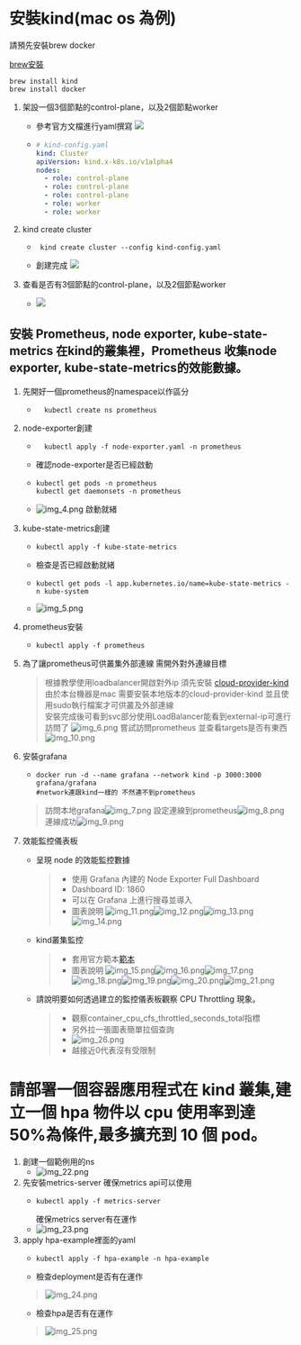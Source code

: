 # 安裝kind(mac os 為例)
請預先安裝brew docker

[brew安裝](https://brew.sh)
```shell
brew install kind
brew install docker
```

1. 架設一個3個節點的control-plane，以及2個節點worker
   - 參考官方文檔進行yaml撰寫
     ![](images/img.png)
   - ```yaml
     # kind-config.yaml
     kind: Cluster
     apiVersion: kind.x-k8s.io/v1alpha4
     nodes:
       - role: control-plane
       - role: control-plane
       - role: control-plane
       - role: worker
       - role: worker
     ```
2. kind create cluster
   - ```shell
      kind create cluster --config kind-config.yaml
      ```
   - 創建完成
     ![](images/img_1.png)

3. 查看是否有3個節點的control-plane，以及2個節點worker
   - ![](images/img_2.png)


## 安裝 Prometheus, node exporter, kube-state-metrics 在kind的叢集裡，Prometheus 收集node exporter, kube-state-metrics的效能數據。
1. 先開好一個prometheus的namespace以作區分
    - ```shell
        kubectl create ns prometheus
      ```
2. node-exporter創建
    - ```shell
        kubectl apply -f node-exporter.yaml -n prometheus
      ```
    - 確認node-exporter是否已經啟動
    - ```shell
      kubectl get pods -n prometheus
      kubectl get daemonsets -n prometheus
      ```
    - ![img_4.png](images/img_4.png)
    啟動就緒
3. kube-state-metrics創建  
   - ```shell
     kubectl apply -f kube-state-metrics
     ```
   - 檢查是否已經啟動就緒
   - ```shell
     kubectl get pods -l app.kubernetes.io/name=kube-state-metrics -n kube-system
     ```
   - ![img_5.png](images/img_5.png)
4. prometheus安裝
   - ```shell
     kubectl apply -f prometheus
     ```
5. 為了讓prometheus可供叢集外部連線 需開外對外連線目標
   > 根據教學使用loadbalancer開啟對外ip 須先安裝 [cloud-provider-kind](https://github.com/kubernetes-sigs/cloud-provider-kind?tab=readme-ov-file#install)  
   > 由於本台機器是mac 需要安裝本地版本的cloud-provider-kind 並且使用sudo執行檔案才可供叢及外部連線  
   > 安裝完成後可看到svc部分使用LoadBalancer能看到external-ip可進行訪問了
   > ![img_6.png](images/img_6.png)
   > 嘗試訪問prometheus 並查看targets是否有東西 ![img_10.png](images/img_10.png)
6. 安裝grafana
   - ```shell
     docker run -d --name grafana --network kind -p 3000:3000 grafana/grafana
     #network連跟kind一樣的 不然連不到prometheus
     ```
   > 訪問本地grafana![img_7.png](images/img_7.png)
   > 設定連線到prometheus![img_8.png](images/img_8.png)
   > 連線成功![img_9.png](images/img_9.png)

7. 效能監控儀表板
   - 呈現 node 的效能監控數據  
      > - 使用 Grafana 內建的 Node Exporter Full Dashboard  
      > - Dashboard ID: 1860  
      > - 可以在 Grafana 上進行搜尋並導入 
      > - 圖表說明 ![img_11.png](images/img_11.png)![img_12.png](images/img_12.png)![img_13.png](images/img_13.png)![img_14.png](images/img_14.png)
   - kind叢集監控
      > - 套用官方範本[範本](https://grafana.com/grafana/dashboards/315-kubernetes-cluster-monitoring-via-prometheus/)
      > - 圖表說明 ![img_15.png](images/img_15.png)![img_16.png](images/img_16.png)![img_17.png](images/img_17.png)![img_18.png](images/img_18.png)![img_19.png](images/img_19.png)![img_20.png](images/img_20.png)![img_21.png](images/img_21.png)
   - 請說明要如何透過建立的監控儀表板觀察 CPU Throttling 現象。
      > - 觀察container_cpu_cfs_throttled_seconds_total指標
      > - 另外拉一張圖表簡單拉個查詢
      > - ![img_26.png](images/img_26.png)
      > - 越接近0代表沒有受限制
# 請部署一個容器應用程式在 kind 叢集,建立一個 hpa 物件以 cpu 使用率到達 50%為條件,最多擴充到 10 個 pod。
1. 創建一個範例用的ns
   - ![img_22.png](images/img_22.png)
2. 先安裝metrics-server 確保metrics api可以使用  
   - ```shell
     kubectl apply -f metrics-server
     ```
     確保metrics server有在運作
   - ![img_23.png](images/img_23.png)
3. apply hpa-example裡面的yaml
   - ```shell
     kubectl apply -f hpa-example -n hpa-example
     ```
   - 檢查deployment是否有在運作
   > ![img_24.png](images/img_24.png)
   - 檢查hpa是否有在運作
   > ![img_25.png](images/img_25.png)